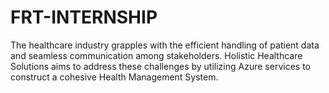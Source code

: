# FRT-INTERNSHIP
The healthcare industry grapples with the efficient handling of patient data and seamless communication among stakeholders. Holistic Healthcare Solutions aims to address these challenges by utilizing Azure services to construct a cohesive Health Management System.
